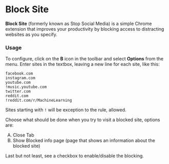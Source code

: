 # Block Site

**Block Site** (formerly known as Stop Social Media) is a simple Chrome extension that improves your productivity by blocking access to distracting websites as you specify.

### Usage

To configure, click on the **B** icon in the toolbar and select **Options** from the menu. Enter sites in the textbox, leaving a new line for each site, like this:

```
facebook.com
instagram.com
youtube.com
!music.youtube.com
twitter.com
reddit.com
!reddit.com/r/MachineLearning
```

Sites starting with `!` will be exception to the rule, allowed.

Choose what should be done when you try to visit a blocked site, options are:
<ol type="A">
<li>Close Tab</li>
<li>Show Blocked info page (page that shows an information about the blocked site)</li>
</ol>

Last but not least, see a checkbox to enable/disable the blocking.
